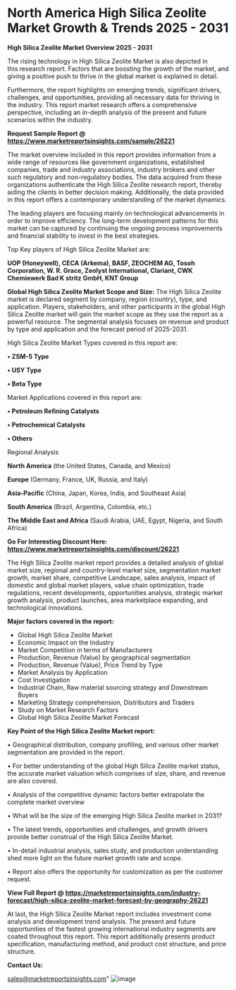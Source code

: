 # North America High Silica Zeolite Market Growth & Trends 2025 - 2031

<Strong> High Silica Zeolite Market Overview 2025 - 2031</strong>

The rising technology in High Silica Zeolite Market is also depicted in this research report. Factors that are boosting the growth of the market, and giving a positive push to thrive in the global market is explained in detail.

Furthermore, the report highlights on emerging trends, significant drivers, challenges, and opportunities, providing all necessary data for thriving in the industry. This report market research offers a comprehensive perspective, including an in-depth analysis of the present and future scenarios within the industry.

<strong>Request Sample Report @ <a href=https://www.marketreportsinsights.com/sample/26221>https://www.marketreportsinsights.com/sample/26221</a></strong>

The market overview included in this report provides information from a wide range of resources like government organizations, established companies, trade and industry associations, industry brokers and other such regulatory and non-regulatory bodies. The data acquired from these organizations authenticate the High Silica Zeolite research report, thereby aiding the clients in better decision making. Additionally, the data provided in this report offers a contemporary understanding of the market dynamics.

The leading players are focusing mainly on technological advancements in order to improve efficiency. The long-term development patterns for this market can be captured by continuing the ongoing process improvements and financial stability to invest in the best strategies.

Top Key players of High Silica Zeolite Market are:

<strong>UOP (Honeywell), CECA (Arkema), BASF, ZEOCHEM AG, Tosoh Corporation, W. R. Grace, Zeolyst International, Clariant, CWK Chemiewerk Bad K stritz GmbH, KNT Group</strong>

<strong><b>Global High Silica Zeolite Market Scope and Size:</b></strong>
The High Silica Zeolite market is declared segment by company, region (country), type, and application. Players, stakeholders, and other participants in the global High Silica Zeolite market will gain the market scope as they use the report as a powerful resource. The segmental analysis focuses on revenue and product by type and application and the forecast period of 2025-2031.

High Silica Zeolite Market Types covered in this report are:

<strong>• ZSM-5 Type

• USY Type

• Beta Type</strong>

Market Applications covered in this report are:

<strong>• Petroleum Refining Catalysts

• Petrochemical Catalysts

• Others</strong> 

Regional Analysis

<strong>North America</strong> (the United States, Canada, and Mexico)

<strong>Europe</strong> (Germany, France, UK, Russia, and Italy)

<strong>Asia-Pacific</strong> (China, Japan, Korea, India, and Southeast Asia)

<strong>South America</strong> (Brazil, Argentina, Colombia, etc.)

<strong>The Middle East and Africa</strong> (Saudi Arabia, UAE, Egypt, Nigeria, and South Africa)

<strong>Go For Interesting Discount Here: <a href=https://www.marketreportsinsights.com/discount/26221>https://www.marketreportsinsights.com/discount/26221</a></strong>

The High Silica Zeolite market report provides a detailed analysis of global market size, regional and country-level market size, segmentation market growth, market share, competitive Landscape, sales analysis, impact of domestic and global market players, value chain optimization, trade regulations, recent developments, opportunities analysis, strategic market growth analysis, product launches, area marketplace expanding, and technological innovations.

<strong><b>Major factors covered in the report:</b></strong>
<ul>
  <li>Global High Silica Zeolite Market </li>
  <li>Economic Impact on the Industry</li>
  <li>Market Competition in terms of Manufacturers</li>
  <li>Production, Revenue (Value) by geographical segmentation</li>
  <li>Production, Revenue (Value), Price Trend by Type</li>
  <li>Market Analysis by Application</li>
  <li>Cost Investigation</li>
  <li>Industrial Chain, Raw material sourcing strategy and Downstream Buyers</li>
  <li>Marketing Strategy comprehension, Distributors and Traders</li>
  <li>Study on Market Research Factors</li>
  <li>Global High Silica Zeolite Market Forecast</li>
</ul>

<strong><b>Key Point of the High Silica Zeolite Market report:</b></strong>

• Geographical distribution, company profiling, and various other market segmentation are provided in the report.

• For better understanding of the global High Silica Zeolite market status, the accurate market valuation which comprises of size, share, and revenue are also covered.

• Analysis of the competitive dynamic factors better extrapolate the complete market overview

• What will be the size of the emerging High Silica Zeolite market in 2031?

• The latest trends, opportunities and challenges, and growth drivers provide better construal of the High Silica Zeolite Market.

• In-detail industrial analysis, sales study, and production understanding shed more light on the future market growth rate and scope.

• Report also offers the opportunity for customization as per the customer request.

<strong><b>View Full Report @ <a href=https://marketreportsinsights.com/industry-forecast/high-silica-zeolite-market-forecast-by-geography-26221>https://marketreportsinsights.com/industry-forecast/high-silica-zeolite-market-forecast-by-geography-26221</a></b></strong>


At last, the High Silica Zeolite Market report includes investment come analysis and development trend analysis. The present and future opportunities of the fastest growing international industry segments are coated throughout this report. This report additionally presents product specification, manufacturing method, and product cost structure, and price structure.

<strong>Contact Us:</strong>

sales@marketreportsinsights.com"
![image](https://github.com/user-attachments/assets/35d5e7df-4105-4070-85bc-1366510227cc)

